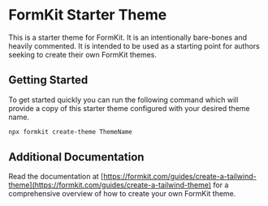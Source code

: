 # FormKit Starter Theme

This is a starter theme for FormKit. It is an intentionally bare-bones and
heavily commented. It is intended to be used as a starting point for authors
seeking to create their own FormKit themes.

## Getting Started

To get started quickly you can run the following command which will provide a
copy of this starter theme configured with your desired theme name.

```bash
npx formkit create-theme ThemeName
```

## Additional Documentation

Read the documentation at
[https://formkit.com/guides/create-a-tailwind-theme](https://formkit.com/guides/create-a-tailwind-theme)
for a comprehensive overview of how to create your own FormKit theme.

